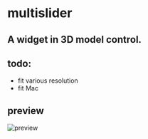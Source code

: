 # multislider

## A widget in 3D model control.

## todo:

- fit various resolution
- fit Mac

## preview

![preview](http://pbxztmzhu.bkt.clouddn.com/image/multislider.png "preview")
